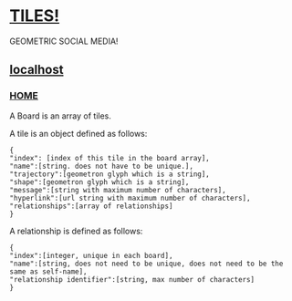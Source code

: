 # [TILES!](https://github.com/lafelabs/tiles)

GEOMETRIC SOCIAL MEDIA!

## [localhost](http://localhost/)

### [HOME](index.html)

A Board is an array of tiles. 

A tile is an object defined as follows:

```
{
"index": [index of this tile in the board array],
"name":[string. does not have to be unique.],
"trajectory":[geometron glyph which is a string],
"shape":[geometron glyph which is a string],
"message":[string with maximum number of characters],
"hyperlink":[url string with maximum number of characters],
"relationships":[array of relationships]
}
```

A relationship is defined as follows:

```
{
"index":[integer, unique in each board],
"name":[string, does not need to be unique, does not need to be the same as self-name],
"relationship identifier":[string, max number of characters]
}
```